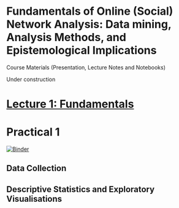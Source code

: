 <base target="_blank">

# Fundamentals of Online (Social) Network Analysis: **Data mining, Analysis Methods, and Epistemological Implications**

Course Materials (Presentation, Lecture Notes and Notebooks)

Under construction

# [Lecture 1: Fundamentals](https://flxvctr.github.io/Fundamentals-of-Online-Social-Network-Analysis/1_Fundamentals)

# Practical 1
[![Binder](https://mybinder.org/badge_logo.svg)](https://mybinder.org/v2/gh/FlxVctr/Fundamentals-of-Online-Social-Network-Analysis/HEAD)

## Data Collection

## Descriptive Statistics and Exploratory Visualisations
